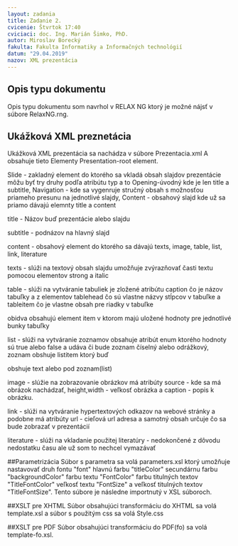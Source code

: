 ```yaml
---
layout: zadania
title: Zadanie 2.
cvicenie: Štvrtok 17:40
cviciaci: doc. Ing. Marián Šimko, PhD.
autor: Miroslav Borecký
fakulta: Fakulta Informatiky a Informačných technológií
datum: "29.04.2019"
nazov: XML prezentácia
---
```

## Opis typu dokumentu
Opis typu dokumentu som navrhol v RELAX NG ktorý je možné nájsť v súbore RelaxNG.rng.

## Ukážková XML preznetácia
Ukážková XML prezentácia sa nachádza v súbore Prezentacia.xml
A obsahuje tieto Elementy Presentation-root element.

Slide - zakladný element do ktorého sa vkladá obsah slajdov prezentácie môžu byť try druhy podľa atribútu typ a to Opening-úvodný kde je len title a subtitle,
Navigation -  kde sa vygenruje stručný obsah s možnosťou priameho presunu na jednotlivé slajdy, Content -  obsahový slajd kde už sa priamo dávajú elemnty title a content

title - Názov buď prezentácie alebo slajdu

subtitle - podnázov na hlavný slajd

content - obsahový element do ktorého sa dávajú  texts, image, table, list, link, literature

texts - slúži na textový obsah slajdu umožňuje zvýrazňovať časti textu pomocou elementov strong a italic

table - slúži na vytváranie tabuliek je zložené atribútu caption čo je názov tabuľky a z elementov tablehead čo sú vlastne názvy stĺpcov v tabuľke a tableitem čo je vlastne obsah pre riadky v tabuľke

obidva obsahujú element item v ktorom majú uložené hodnoty pre jednotlivé bunky tabuľky

list - slúži na vytváranie zoznamov obsahuje atribút enum ktorého hodnoty sú true alebo false a udáva či bude zoznam číselný alebo odrážkový, zoznam obshuje listitem ktorý buď 

obshuje text alebo pod zoznam(list)

image -  slúžie na zobrazovanie obrázkov má atribúty source - kde sa má obrázok nachádzať, height,width - veľkosť obrázka a caption - popis k obrázku.

link - slúži na vytváranie hypertextových odkazov na webové stránky a podobne má atribúty url - cieľová url adresa a samotný obsah určuje čo sa bude zobrazať v prezentácií 

literature - slúži na vkladanie použitej literatúry - nedokončené z dôvodu nedostatku času ale už som to nechcel vymazávať

##Parametrizácia
Súbor s parametra sa volá parameters.xsl ktorý umožňuje nastavovať druh fontu "font" hlavnú farbu "titleColor" secundárnu farbu "backgroundColor" farbu textu "FontColor"
farbu titulných textov "TitleFontColor" veľkosť textu "FontSize" a veľkosť titulných textov "TitleFontSize".
Tento súbore je následne importnutý v XSL súboroch.

##XSLT pre XHTML
Súbor obsahujúci transformáciu do XHTML sa volá template.xsl a súbor s použitým css sa volá Style.css

##XSLT pre PDF
Súbor obsahujúci transformáciu do PDF(fo) sa volá template-fo.xsl.


